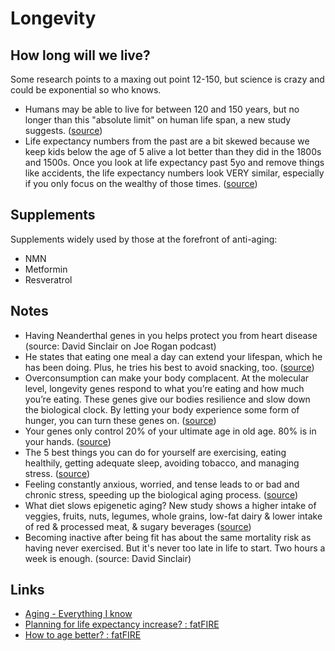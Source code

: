 # Longevity

## How long will we live?

Some research points to a maxing out point 12-150, but science is crazy and could be exponential so who knows.

- Humans may be able to live for between 120 and 150 years, but no longer than this "absolute limit" on human life span, a new study suggests. ([source](https://www.livescience.com/human-life-span-limit-150-found.html#:~:text=humans%20may%20be%20able%20to%20live%20for%20between%20120%20and%20150%20years%2C%20but%20no%20longer%20than%20this%20%22absolute%20limit%22%20on%20human%20life%20span%2C%20a%20new%20study%20suggests.))
- Life expectancy numbers from the past are a bit skewed because we keep kids below the age of 5 alive a lot better than they did in the 1800s and 1500s. Once you look at life expectancy past 5yo and remove things like accidents, the life expectancy numbers look VERY similar, especially if you only focus on the wealthy of those times. ([source](https://www.reddit.com/r/fatFIRE/comments/o3ztqf/planning_for_life_expectancy_increase/#:~:text=2m-,Life%20expectancy%20numbers%20from,wealthy%20of%20those%20times.,-Which))

## Supplements

Supplements widely used by those at the forefront of anti-aging:

- NMN
- Metformin
- Resveratrol

## Notes

- Having Neanderthal genes in you helps protect you from heart disease (source: David Sinclair on Joe Rogan podcast)
- He states that eating one meal a day can extend your lifespan, which he has been doing. Plus, he tries his best to avoid snacking, too. ([source](https://www.mealprep.com.au/p/david-sinclair-joe-rogan-podcast/#:~:text=eating.-,He%20states%20that%20eating,To,-explain))
- Overconsumption can make your body complacent. At the molecular level, longevity genes respond to what you’re eating and how much you’re eating. These genes give our bodies resilience and slow down the biological clock. By letting your body experience some form of hunger, you can turn these genes on. ([source](https://www.mealprep.com.au/p/david-sinclair-joe-rogan-podcast/#:~:text=overconsumption,on.))
- Your genes only control 20% of your ultimate age in old age. 80% is in your hands. ([source](https://www.mealprep.com.au/p/david-sinclair-joe-rogan-podcast/#:~:text=your%20genes%20only%20control%2020%25%20of%20your%20ultimate%20age%20in%20old%20age.%2080%25%20is%20in%20your%20hands.))
- The 5 best things you can do for yourself are exercising, eating healthily, getting adequate sleep, avoiding tobacco, and managing stress. ([source](https://www.mealprep.com.au/p/david-sinclair-joe-rogan-podcast/#:~:text=the%205%20best%20things%20you%20can%20do%20for%20yourself%20are%20exercising%2C%20eating%20healthily%2C%20getting%20adequate%20sleep%2C%20avoiding%20tobacco%2C%20and%20managing%20stress.))
- Feeling constantly anxious, worried, and tense leads to or bad and chronic stress, speeding up the biological aging process. ([source](https://www.mealprep.com.au/p/david-sinclair-joe-rogan-podcast/#:~:text=feeling%20constantly%20anxious%2C%20worried%2C%20and%20tense%20leads%20to%20or%20bad%20and%20chronic%20stress%2C%20speeding%20up%20the%20biological%20aging%20process.))
- What diet slows epigenetic aging? New study shows a higher intake of veggies, fruits, nuts, legumes, whole grains, low-fat dairy & lower intake of red & processed meat, & sugary beverages ([source](https://twitter.com/davidasinclair/status/1407367588968124421?lang=en#:~:text=what%20diet%20slows%20epigenetic%20aging%3F%20new%20study%20shows%20a%20higher%20intake%20of%20veggies%2C%20fruits%2C%20nuts%2C%20legumes%2C%20whole%20grains%2C%20low-fat%20dairy%20%26%20lower%20intake%20of%20red%20%26%20processed%20meat%2C%20%26%20sugary%20beverages))
- Becoming inactive after being fit has about the same mortality risk as having never exercised. But it's never too late in life to start. Two hours a week is enough. (source: David Sinclair)

## Links

- [Aging - Everything I know](https://wiki.nikitavoloboev.xyz/health/aging)
- [Planning for life expectancy increase? : fatFIRE](https://www.reddit.com/r/fatFIRE/comments/o3ztqf/planning_for_life_expectancy_increase/)
- [How to age better? : fatFIRE](https://www.reddit.com/r/fatFIRE/comments/m0fht9/how_to_age_better/)
